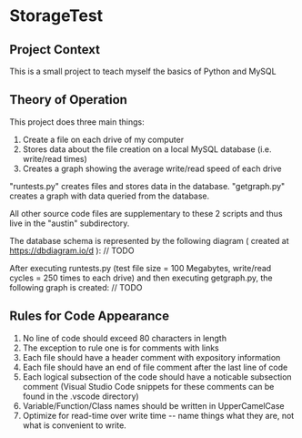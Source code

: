 # StorageTest

## Project Context
This is a small project to teach myself the basics of Python and MySQL

## Theory of Operation
This project does three main things:
1. Create a file on each drive of my computer
2. Stores data about the file creation on a local MySQL database (i.e. write/read times)
3. Creates a graph showing the average write/read speed of each drive

"runtests.py" creates files and stores data in the database.
"getgraph.py" creates a graph with data queried from the database.

All other source code files are supplementary to these 2 scripts and thus live in the "austin" subdirectory.

The database schema is represented by the following diagram ( created at https://dbdiagram.io/d ):
// TODO

After executing runtests.py (test file size = 100 Megabytes, write/read cycles = 250 times to each drive)
and then executing getgraph.py, the following graph is created:
// TODO

## Rules for Code Appearance
1. No line of code should exceed 80 characters in length
2. The exception to rule one is for comments with links
3. Each file should have a header comment with expository information
4. Each file should have an end of file comment after the last line of code
5. Each logical subsection of the code should have a noticable subsection comment
(Visual Studio Code snippets for these comments can be found in the .vscode directory)
6. Variable/Function/Class names should be written in UpperCamelCase
7. Optimize for read-time over write time -- name things what they are, not what is convenient to write.
